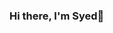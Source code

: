### Hi there, I'm Syed👋

<!--
**SyedRabbey/SyedRabbey** is a ✨ _special_ ✨ repository because its `README.md` (this file) appears on your GitHub profile.

Here are some ideas to get you started:

- 🔭 I’m currently working on improving my programming skills as well as applying for internships
- 🌱 I’m currently learning SQL and sharpening my C++ skills
- 👯 I’m looking to collaborate on any neat projects that preferably require Full Stack development
- 💬 Ask me about the financial markets and birds. Those are my interests outside of coding 
- 📫 How to reach me: you can email me @ hh6071@wayne.edu, just add in te subject, "from Github"
- 😄 Pronouns: he / him

-->
